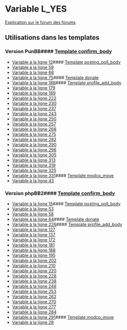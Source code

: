 # Variable L_YES
[Explication sur le forum des forums](http://forum.forumactif.com/t294113-listing-des-variables#L_YES)
## Utilisations dans les templates
### Version PunBB#### [Template confirm_body](punbb/confirm_body.md)
* [Variable à la ligne 12](../punbb/confirm_body.tpl#L12)#### [Template posting_poll_body](punbb/posting_poll_body.md)
* [Variable à la ligne 59](../punbb/posting_poll_body.tpl#L59)
* [Variable à la ligne 66](../punbb/posting_poll_body.tpl#L66)
* [Variable à la ligne 75](../punbb/posting_poll_body.tpl#L75)#### [Template donate](punbb/donate.md)
* [Variable à la ligne 188](../punbb/donate.tpl#L188)#### [Template profile_add_body](punbb/profile_add_body.md)
* [Variable à la ligne 179](../punbb/profile_add_body.tpl#L179)
* [Variable à la ligne 189](../punbb/profile_add_body.tpl#L189)
* [Variable à la ligne 222](../punbb/profile_add_body.tpl#L222)
* [Variable à la ligne 230](../punbb/profile_add_body.tpl#L230)
* [Variable à la ligne 237](../punbb/profile_add_body.tpl#L237)
* [Variable à la ligne 243](../punbb/profile_add_body.tpl#L243)
* [Variable à la ligne 250](../punbb/profile_add_body.tpl#L250)
* [Variable à la ligne 257](../punbb/profile_add_body.tpl#L257)
* [Variable à la ligne 268](../punbb/profile_add_body.tpl#L268)
* [Variable à la ligne 275](../punbb/profile_add_body.tpl#L275)
* [Variable à la ligne 282](../punbb/profile_add_body.tpl#L282)
* [Variable à la ligne 290](../punbb/profile_add_body.tpl#L290)
* [Variable à la ligne 296](../punbb/profile_add_body.tpl#L296)
* [Variable à la ligne 305](../punbb/profile_add_body.tpl#L305)
* [Variable à la ligne 313](../punbb/profile_add_body.tpl#L313)
* [Variable à la ligne 319](../punbb/profile_add_body.tpl#L319)
* [Variable à la ligne 325](../punbb/profile_add_body.tpl#L325)
* [Variable à la ligne 331](../punbb/profile_add_body.tpl#L331)#### [Template modcp_move](punbb/modcp_move.md)
* [Variable à la ligne 43](../punbb/modcp_move.tpl#L43)
### Version phpBB2#### [Template confirm_body](subsilver/confirm_body.md)
* [Variable à la ligne 15](../subsilver/confirm_body.tpl#L15)#### [Template posting_poll_body](subsilver/posting_poll_body.md)
* [Variable à la ligne 53](../subsilver/posting_poll_body.tpl#L53)
* [Variable à la ligne 58](../subsilver/posting_poll_body.tpl#L58)
* [Variable à la ligne 64](../subsilver/posting_poll_body.tpl#L64)#### [Template donate](subsilver/donate.md)
* [Variable à la ligne 226](../subsilver/donate.tpl#L226)#### [Template profile_add_body](subsilver/profile_add_body.md)
* [Variable à la ligne 127](../subsilver/profile_add_body.tpl#L127)
* [Variable à la ligne 137](../subsilver/profile_add_body.tpl#L137)
* [Variable à la ligne 172](../subsilver/profile_add_body.tpl#L172)
* [Variable à la ligne 181](../subsilver/profile_add_body.tpl#L181)
* [Variable à la ligne 188](../subsilver/profile_add_body.tpl#L188)
* [Variable à la ligne 195](../subsilver/profile_add_body.tpl#L195)
* [Variable à la ligne 202](../subsilver/profile_add_body.tpl#L202)
* [Variable à la ligne 210](../subsilver/profile_add_body.tpl#L210)
* [Variable à la ligne 220](../subsilver/profile_add_body.tpl#L220)
* [Variable à la ligne 228](../subsilver/profile_add_body.tpl#L228)
* [Variable à la ligne 238](../subsilver/profile_add_body.tpl#L238)
* [Variable à la ligne 246](../subsilver/profile_add_body.tpl#L246)
* [Variable à la ligne 253](../subsilver/profile_add_body.tpl#L253)
* [Variable à la ligne 262](../subsilver/profile_add_body.tpl#L262)
* [Variable à la ligne 270](../subsilver/profile_add_body.tpl#L270)
* [Variable à la ligne 277](../subsilver/profile_add_body.tpl#L277)
* [Variable à la ligne 284](../subsilver/profile_add_body.tpl#L284)
* [Variable à la ligne 291](../subsilver/profile_add_body.tpl#L291)#### [Template modcp_move](subsilver/modcp_move.md)
* [Variable à la ligne 28](../subsilver/modcp_move.tpl#L28)